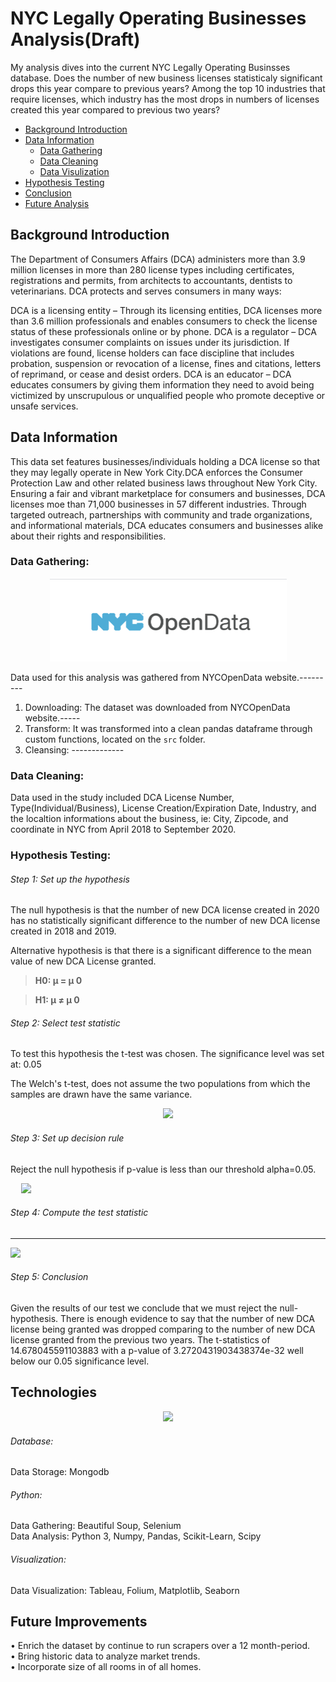# NYC Legally Operating Businesses Analysis(Draft)

My analysis dives into the current NYC Legally Operating Businsses database. Does the number of new business licenses statisticaly significant drops this year compare to previous years? Among the top 10 industries that require licenses, which industry has the most drops in numbers of licenses created this year compared to previous two years?

* [Background Introduction](#background-information)
* [Data Information](#data-information)
    * [Data Gathering](#data-gathering)
    * [Data Cleaning](#data-cleaning)
    * [Data Visulization](#data-vissulization)
* [Hypothesis Testing](#hypothesis-testing)
* [Conclusion](#conclusion)
* [Future Analysis](#future-analysis)

## Background Introduction
The Department of Consumers Affairs (DCA) administers more than 3.9 million licenses in more than 280 license types including certificates, registrations and permits, from architects to accountants, dentists to veterinarians. DCA protects and serves consumers in many ways:

DCA is a licensing entity – Through its licensing entities, DCA licenses more than 3.6 million professionals and enables consumers to check the license status of these professionals online or by phone.
DCA is a regulator – DCA investigates consumer complaints on issues under its jurisdiction. If violations are found, license holders can face discipline that includes probation, suspension or revocation of a license, fines and citations, letters of reprimand, or cease and desist orders.
DCA is an educator – DCA educates consumers by giving them information they need to avoid being victimized by unscrupulous or unqualified people who promote deceptive or unsafe services.

## Data Information
This data set features businesses/individuals holding a DCA license so that they may legally operate in New York City.DCA enforces the Consumer Protection Law and other related business laws throughout New York City. Ensuring a fair and vibrant marketplace for consumers and businesses, DCA licenses moe than 71,000 businesses in 57 different industries. Through targeted outreach, partnerships with community and trade organizations, and informational materials, DCA educates consumers and businesses alike about their rights and responsibilities.

### Data Gathering:
<p align="center">
  <img src="img/NYCOpenData.png">
</p>

Data used for this analysis was gathered from NYCOpenData website.---------

1)  Downloading:  The dataset was downloaded from NYCOpenData website.----- 
2)  Transform:  It was transformed into a clean pandas dataframe through custom functions, located on the ```src``` folder.
3)  Cleansing:  ------------- 

### Data Cleaning:
Data used in the study included DCA License Number, Type(Individual/Business), License Creation/Expiration Date, Industry, and the localtion informations about the business, ie: City, Zipcode, and coordinate in NYC from April 2018 to September 2020.

### Hypothesis Testing:

###### Step 1: Set up the hypothesis
The null hypothesis is that the number of new DCA license created in 2020 has no statistically significant difference to the number of new DCA license created in 2018 and 2019.

Alternative hypothesis is that there is a significant difference to the mean value of new DCA License granted.

>**H0: μ = μ 0**

>**H1: μ ≠ μ 0**

###### Step 2: Select test statistic
To test this hypothesis the t-test was chosen.
The significance level was set at: 0.05

The Welch's t-test, does not assume the two populations from which the samples are drawn have the same variance.

<p align="center">
  <img src="images/z-statistic.png">
</p>

###### Step 3: Set up decision rule
Reject the null hypothesis if p-value is less than our threshold alpha=0.05.
<p align="center" style="width:10%" >
  <img src="images/normdist.png">
</p>

###### Step 4: Compute the test statistic
------------

![](images/z-score.png)

###### Step 5: Conclusion
Given the results of our test we conclude that we must reject the null-hypothesis.  There is enough evidence to say that the number of new DCA license being granted was dropped comparing to the number of new DCA license granted from the previous two years. 
The t-statistics of 14.678045591103883 with a p-value of 3.2720431903438374e-32 well below our 0.05 significance level. 

## Technologies
<p align="center">
  <img src="images/logos.png">
</p>

###### Database:
Data Storage: Mongodb<br>

###### Python:
Data Gathering: Beautiful Soup, Selenium<br>
Data Analysis: Python 3, Numpy, Pandas, Scikit-Learn, Scipy<br>

###### Visualization:
Data Visualization: Tableau, Folium, Matplotlib, Seaborn

## Future Improvements
• Enrich the dataset by continue to run scrapers over a 12 month-period.<br>
• Bring historic data to analyze market trends.<br>
• Incorporate size of all rooms in of all homes.<br>
